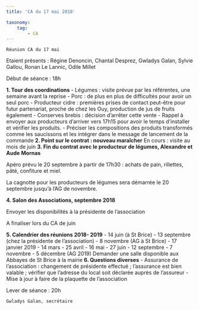 ```yaml
---
title: 'CA du 17 mai 2018'

taxonomy:
    tag:
        - CA
---
```


```
Réunion CA du 17 mai
```
Etaient présents : Régine Denoncin, Chantal Desprez, Gwladys Galan, Sylvie
Gallou, Ronan Le Lannic, Odile Millet

Début de séance : 18h

**1. Tour des coordinations**
    - Légumes : visite prévue par les référentes, une semaine avant la
       reprise
    - Porc : de plus en plus de difficultés pour avoir un seul porc
    - Producteur cidre : premières prises de contact peut-être pour futur
       partenariat, proche de chez les Ouy, production de jus de fruits
       également
    - Conserves brebis : décision d’arrêter cette vente
    - Rappel à envoyer aux producteurs d’arriver vers 17h15 pour avoir le
       temps d’installer et vérifier les produits.
    - Préciser les compositions des produits transformés comme les
       saucissons et les intégrer dans le message de lancement de la
       commande
**2. Point sur le contrat : nouveau maraîcher**
    En cours : visite au mois de juin
**3. Fin du contrat avec le producteur de légumes, Alexandre et Aude**
    **Mornas**

Apéro prévu le 20 septembre à partir de 17h30 : achats de pain, rillettes, pâté,
confiture et miel.

La cagnotte pour les producteurs de légumes sera démarrée le 20 septembre
jusqu’à l’AG de novembre.


**4. Salon des Associations, septembre 2018**

Envoyer les disponibilités à la présidente de l’association

A finaliser lors du CA de juin

**5. Calendrier des réunions 2018- 2019**
    - 14 juin (à St Brice)
    - 13 septembre (chez la présidente de l’association)
    - 8 novembre (AG à St Brice)
    - 17 janvier 2019
    - 14 mars
    - 25 avril
    - 16 mai
    - 27 juin
    - 12 septembre
    - 7 novembre
    - 5 décembre (AG 2019)
       Demander une salle disponible aux Abbayes de St Brice à la mairie
**6. Questions diverses**
    - Assurance de l’association : changement de présidente effectué ;
       l’assurance est bien valable ; vérifier que l’adresse du local soit
       déclarée auprès de l’assureur
    - Mise à jour à faire de la plaquette de l’association

Lever de séance : 20h

```
Gwladys Galan, secrétaire
```